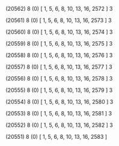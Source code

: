 (20562) 8 (0) [ 1, 5, 6, 8, 10, 13, 16, 2572 ] 3 


(20561) 8 (0) [ 1, 5, 6, 8, 10, 13, 16, 2573 ] 3 


(20560) 8 (0) [ 1, 5, 6, 8, 10, 13, 16, 2574 ] 3 


(20559) 8 (0) [ 1, 5, 6, 8, 10, 13, 16, 2575 ] 3 


(20558) 8 (0) [ 1, 5, 6, 8, 10, 13, 16, 2576 ] 3 


(20557) 8 (0) [ 1, 5, 6, 8, 10, 13, 16, 2577 ] 3 


(20556) 8 (0) [ 1, 5, 6, 8, 10, 13, 16, 2578 ] 3 


(20555) 8 (0) [ 1, 5, 6, 8, 10, 13, 16, 2579 ] 3 


(20554) 8 (0) [ 1, 5, 6, 8, 10, 13, 16, 2580 ] 3 


(20553) 8 (0) [ 1, 5, 6, 8, 10, 13, 16, 2581 ] 3 


(20552) 8 (0) [ 1, 5, 6, 8, 10, 13, 16, 2582 ] 3 


(20551) 8 (0) [ 1, 5, 6, 8, 10, 13, 16, 2583 ]  

